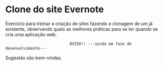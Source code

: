 # Clone do site Evernote
Exercício para treinar a criação de sites fazendo a clonagem de um já existente, observando quais as melhores práticas para se ter quando se cria uma aplicação web.


                                AVISO!! ---ainda em faze de desenvolvimento---

Sugestão são bem-vindas.

